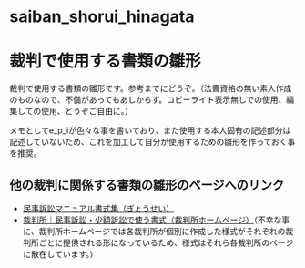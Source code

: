 # saiban_shorui_hinagata
# 裁判で使用する書類の雛形
裁判で使用する書類の雛形です。参考までにどうぞ。（法曹資格の無い素人作成のものなので、不備があってもあしからず。コピーライト表示無しでの使用、編集しての使用、どうぞご自由に。）

メモとしてe_p_iが色々な事を書いており、また使用する本人固有の記述部分は記述していないため、これを加工して自分が使用するための雛形を作っておく事を推奨。

## 他の裁判に関係する書類の雛形のページへのリンク

- [民事訴訟マニュアル書式集（ぎょうせい）](https://shop.gyosei.jp/contents/cs/info/3100518/html/minso0105.html)
- [裁判所｜民事訴訟・少額訴訟で使う書式（裁判所ホームページ）](http://www.courts.go.jp/saiban/syosiki_minzisosyou/)（不幸な事に、裁判所ホームページでは各裁判所が個別に作成した様式がそれぞれの裁判所ごとに提供される形になっているため、様式はそれら各裁判所のページに散在しています。）

